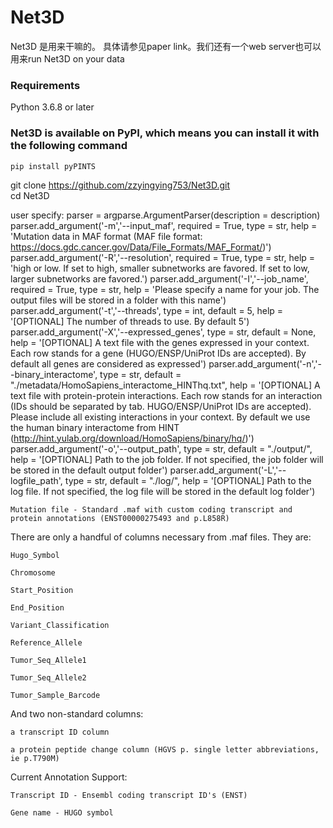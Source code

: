 # Net3D
Net3D 是用来干嘛的。 具体请参见paper link。我们还有一个web server也可以用来run Net3D on your data

### Requirements
Python 3.6.8 or later

### Net3D is available on PyPI, which means you can install it with the following command
	pip install pyPINTS

git clone https://github.com/zzyingying753/Net3D.git<br>
cd Net3D



user specify:
parser = argparse.ArgumentParser(description = description)
	parser.add_argument('-m','--input_maf', required = True, type = str, help = 'Mutation data in MAF format (MAF file format: https://docs.gdc.cancer.gov/Data/File_Formats/MAF_Format/)')
	parser.add_argument('-R','--resolution', required = True, type = str, help = 'high or low. If set to high, smaller subnetworks are favored. If set to low, larger subnetworks are favored.')
	parser.add_argument('-I','--job_name', required = True, type = str, help = 'Please specify a name for your job. The output files will be stored in a folder with this name')
	parser.add_argument('-t','--threads', type = int, default = 5, help = '[OPTIONAL] The number of threads to use. By default 5')
	parser.add_argument('-X','--expressed_genes', type = str, default = None, help = '[OPTIONAL] A text file with the genes expressed in your context. Each row stands for a gene (HUGO/ENSP/UniProt IDs are accepted). By default all genes are considered as expressed')
	parser.add_argument('-n','--binary_interactome', type = str, default = "./metadata/HomoSapiens_interactome_HINThq.txt", help = '[OPTIONAL] A text file with protein-protein interactions. Each row stands for an interaction (IDs should be separated by tab. HUGO/ENSP/UniProt IDs are accepted). Please include all existing interactions in your context. By default we use the human binary interactome from HINT (http://hint.yulab.org/download/HomoSapiens/binary/hq/)')
	parser.add_argument('-o','--output_path', type = str, default = "./output/", help = '[OPTIONAL] Path to the job folder. If not specified, the job folder will be stored in the default output folder')
	parser.add_argument('-L','--logfile_path', type = str, default = "./log/", help = '[OPTIONAL] Path to the log file. If not specified, the log file will be stored in the default log folder')
	
	Mutation file - Standard .maf with custom coding transcript and protein annotations (ENST00000275493 and p.L858R)

There are only a handful of columns necessary from .maf files. They are:

	Hugo_Symbol

	Chromosome
	
	Start_Position
	
	End_Position
	
	Variant_Classification
	
	Reference_Allele
	
	Tumor_Seq_Allele1
	
	Tumor_Seq_Allele2
	
	Tumor_Sample_Barcode
And two non-standard columns:

	a transcript ID column
	
	a protein peptide change column (HGVS p. single letter abbreviations, ie p.T790M)
Current Annotation Support:

	Transcript ID - Ensembl coding transcript ID's (ENST)

	Gene name - HUGO symbol
